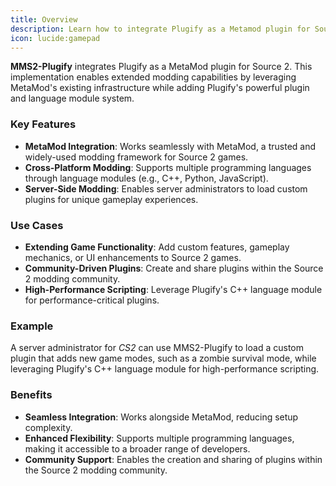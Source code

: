 ```yaml
---
title: Overview
description: Learn how to integrate Plugify as a Metamod plugin for Source 2 games like CS2 and Deadlock, enabling extended modding capabilities.
icon: lucide:gamepad
---
```


**MMS2-Plugify** integrates Plugify as a MetaMod plugin for Source 2. This implementation enables extended modding capabilities by leveraging MetaMod's existing infrastructure while adding Plugify's powerful plugin and language module system.

### Key Features
- **MetaMod Integration**: Works seamlessly with MetaMod, a trusted and widely-used modding framework for Source 2 games.
- **Cross-Platform Modding**: Supports multiple programming languages through language modules (e.g., C++, Python, JavaScript).
- **Server-Side Modding**: Enables server administrators to load custom plugins for unique gameplay experiences.

### Use Cases
- **Extending Game Functionality**: Add custom features, gameplay mechanics, or UI enhancements to Source 2 games.
- **Community-Driven Plugins**: Create and share plugins within the Source 2 modding community.
- **High-Performance Scripting**: Leverage Plugify's C++ language module for performance-critical plugins.

### Example
A server administrator for *CS2* can use MMS2-Plugify to load a custom plugin that adds new game modes, such as a zombie survival mode, while leveraging Plugify's C++ language module for high-performance scripting.

### Benefits
- **Seamless Integration**: Works alongside MetaMod, reducing setup complexity.
- **Enhanced Flexibility**: Supports multiple programming languages, making it accessible to a broader range of developers.
- **Community Support**: Enables the creation and sharing of plugins within the Source 2 modding community.